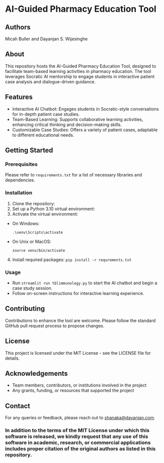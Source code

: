 # AI-Guided Pharmacy Education Tool

## Authors
Micah Buller and Dayanjan S. Wijesinghe

## About
This repository hosts the AI-Guided Pharmacy Education Tool, designed to facilitate team-based learning activities in pharmacy education. The tool leverages Socratic AI mentorship to engage students in interactive patient case analysis and dialogue-driven guidance.

## Features
- Interactive AI Chatbot: Engages students in Socratic-style conversations for in-depth patient case studies.
- Team-Based Learning: Supports collaborative learning activities, enhancing critical thinking and decision-making skills.
- Customizable Case Studies: Offers a variety of patient cases, adaptable to different educational needs.

## Getting Started
### Prerequisites

Please refer to `requirements.txt` for a list of necessary libraries and dependencies.

### Installation
1. Clone the repository:
2. Set up a Python 3.10 virtual environment:
3. Activate the virtual environment:
- On Windows:
  ```
  .\venv\Scripts\activate
  ```
- On Unix or MacOS:
  ```
  source venv/bin/activate
  ```
4. Install required packages:
   ```pip install -r requrements.txt```


### Usage
- Run `streamlit run tblimmunology.py` to start the AI chatbot and begin a case study session.
- Follow on-screen instructions for interactive learning experience.

## Contributing
Contributions to enhance the tool are welcome. Please follow the standard GitHub pull request process to propose changes.

## License
This project is licensed under the MIT License - see the LICENSE file for details.

## Acknowledgements
- Team members, contributors, or institutions involved in the project
- Any grants, funding, or resources that supported the project

## Contact
For any queries or feedback, please reach out to shanaka@dayanjan.com.

### In addition to the terms of the MIT License under which this software is released, we kindly request that any use of this software in academic, research, or commercial applications includes proper citation of the original authors as listed in this repository.
